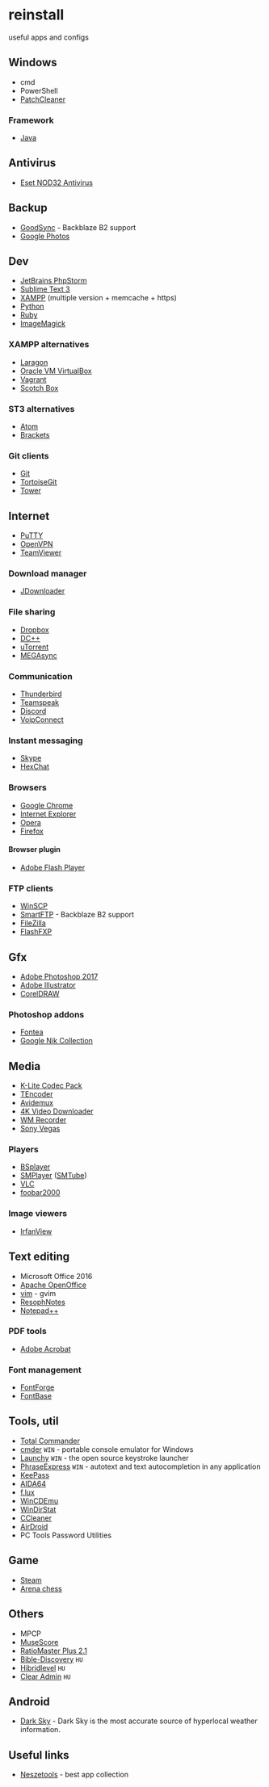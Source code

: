 # reinstall
useful apps and configs

## Windows 

* cmd
* PowerShell
* [PatchCleaner](https://www.hibridlevel.hu/)

### Framework

* [Java](https://www.java.com/en/download/win8.jsp)

## Antivirus

* [Eset NOD32 Antivirus](https://www.eset.com/)

## Backup

* [GoodSync](https://www.goodsync.com/) - Backblaze B2 support
* [Google Photos](https://photos.google.com/apps)

## Dev

* [JetBrains PhpStorm](https://www.jetbrains.com/phpstorm/)
* [Sublime Text 3](https://www.sublimetext.com/3)
* [XAMPP](https://www.apachefriends.org/hu/index.html) (multiple version + memcache + https)
* [Python](https://www.python.org/downloads/)
* [Ruby](https://rubyinstaller.org/)
* [ImageMagick](https://www.imagemagick.org/script/index.php)

### XAMPP alternatives

* [Laragon](https://laragon.org/)
* [Oracle VM VirtualBox](https://www.virtualbox.org/)
* [Vagrant](https://www.vagrantup.com/)
* [Scotch Box](https://box.scotch.io/)

### ST3 alternatives

* [Atom](https://atom.io/)
* [Brackets](http://brackets.io/)

### Git clients

* [Git](https://git-scm.com)
* [TortoiseGit](https://tortoisegit.org/)
* [Tower](https://www.git-tower.com/windows/)

## Internet

* [PuTTY](http://www.putty.org/)
* [OpenVPN](https://openvpn.net/index.php/open-source/downloads.html)
* [TeamViewer](https://www.teamviewer.com/hu/)

### Download manager

* [JDownloader](http://jdownloader.org/)

### File sharing

* [Dropbox](https://www.dropbox.com/)
* [DC++](http://dcplusplus.sourceforge.net/)
* [uTorrent](http://www.utorrent.com/)
* [MEGAsync](https://mega.nz/sync)

### Communication

* [Thunderbird](https://www.mozilla.org/hu/thunderbird/)
* [Teamspeak](https://www.teamspeak.com/)
* [Discord](https://discordapp.com/)
* [VoipConnect](http://www.voipconnect.com/dashboard)

### Instant messaging

* [Skype](https://www.skype.com/hu/)
* [HexChat](https://hexchat.github.io/)

### Browsers

* [Google Chrome](https://www.google.com/chrome/browser/desktop/index.html)
* [Internet Explorer](https://www.microsoft.com/hu-hu/download/internet-explorer.aspx)
* [Opera](http://www.opera.com/hu)
* [Firefox](https://www.mozilla.org/hu/firefox/new/)

#### Browser plugin

* [Adobe Flash Player](https://get.adobe.com/flashplayer/)

### FTP clients

* [WinSCP](https://winscp.net/)
* [SmartFTP](https://www.smartftp.com/) - Backblaze B2 support
* [FileZilla](https://filezilla-project.org/)
* [FlashFXP](https://www.flashfxp.com/)

## Gfx

* [Adobe Photoshop 2017](http://www.adobe.com/hu/products/photoshop/features.html)
* [Adobe Illustrator](http://www.adobe.com/hu/products/illustrator.html)
* [CorelDRAW](http://www.coreldraw.com/en/product/graphic-design-software/?topNav=en)

### Photoshop addons

* [Fontea](https://fontea.madebysource.com/)
* [Google Nik Collection](https://www.google.com/nikcollection/)

## Media

* [K-Lite Codec Pack](https://www.codecguide.com/download_kl.htm)
* [TEncoder](http://tencoder.sourceforge.net/)
* [Avidemux](http://fixounet.free.fr/avidemux/)
* [4K Video Downloader](https://www.4kdownload.com/)
* [WM Recorder](http://wmrecorder.com/home/)
* [Sony Vegas](http://www.vegascreativesoftware.com/us/vegas-pro/)

### Players

* [BSplayer](http://bsplayer.com/)
* [SMPlayer](http://www.smplayer.info/) ([SMTube](http://www.smtube.org/))
* [VLC](http://www.videolan.org/)
* [foobar2000](http://www.foobar2000.org/)

### Image viewers

* [IrfanView](http://www.irfanview.com/)

## Text editing

* Microsoft Office 2016
* [Apache OpenOffice](https://www.openoffice.org/)
* [vim](http://www.vim.org/) - gvim
* [ResophNotes](http://resoph.com/ResophNotes/Welcome.html)
* [Notepad++](https://notepad-plus-plus.org/download/v7.4.2.html)

### PDF tools

* [Adobe Acrobat](https://acrobat.adobe.com/hu/hu/acrobat/acrobat-pro.html)

### Font management

* [FontForge](https://fontforge.github.io/en-US/)
* [FontBase](http://fontba.se/)

## Tools, util

* [Total Commander](https://www.ghisler.com/)
* [cmder](http://cmder.net/) `WIN` - portable console emulator for Windows
* [Launchy](http://www.launchy.net/) `WIN` - the open source keystroke launcher
* [PhraseExpress](http://www.phraseexpress.com/) `WIN` - autotext and text autocompletion in any application
* [KeePass](http://keepass.info/)
* [AIDA64](https://www.aida64.com/downloads)
* [f.lux](https://justgetflux.com/)
* [WinCDEmu](http://wincdemu.sysprogs.org/)
* [WinDirStat](https://windirstat.net/)
* [CCleaner](https://www.piriform.com/ccleaner)
* [AirDroid](https://www.airdroid.com/)
* PC Tools Password Utilities

## Game

* [Steam](http://store.steampowered.com/)
* [Arena chess](http://www.playwitharena.com/)

## Others

* MPCP
* [MuseScore](https://musescore.org)
* [RatioMaster Plus 2.1](http://www.sb-innovation.de/f46/ratiomaster-plus-2-1-a-33029/)
* [Bible-Discovery](http://www.mobilbiblia.hu/biblia-letoltes.php) `HU`
* [Hibridlevel](https://www.hibridlevel.hu/) `HU`
* [Clear Admin](http://www.clearadmin.hu/) `HU`

## Android

* [Dark Sky](https://play.google.com/store/apps/details?id=net.darksky.darksky) - Dark Sky is the most accurate source of hyperlocal weather information.

## Useful links

* [Neszetools](http://neszetools.hu/) - best app collection
